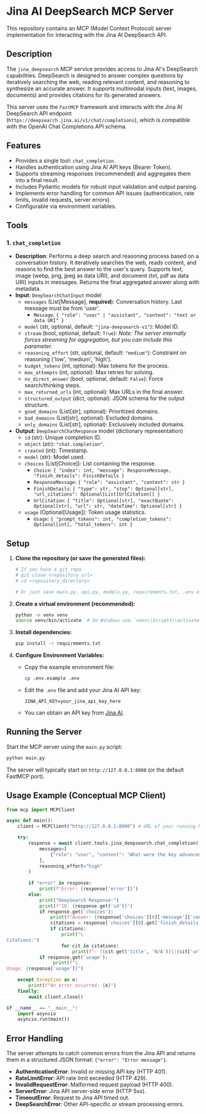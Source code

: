 # Jina AI DeepSearch MCP Server

This repository contains an MCP (Model Context Protocol) server implementation for interacting with the Jina AI DeepSearch API.

## Description

The `jina_deepsearch` MCP service provides access to Jina AI's DeepSearch capabilities. DeepSearch is designed to answer complex questions by iteratively searching the web, reading relevant content, and reasoning to synthesize an accurate answer. It supports multimodal inputs (text, images, documents) and provides citations for its generated answers.

This server uses the `FastMCP` framework and interacts with the Jina AI DeepSearch API endpoint (`https://deepsearch.jina.ai/v1/chat/completions`), which is compatible with the OpenAI Chat Completions API schema.

## Features

*   Provides a single tool: `chat_completion`.
*   Handles authentication using Jina AI API keys (Bearer Token).
*   Supports streaming responses (recommended) and aggregates them into a final result.
*   Includes Pydantic models for robust input validation and output parsing.
*   Implements error handling for common API issues (authentication, rate limits, invalid requests, server errors).
*   Configurable via environment variables.

## Tools

### 1. `chat_completion`

*   **Description**: Performs a deep search and reasoning process based on a conversation history. It iteratively searches the web, reads content, and reasons to find the best answer to the user's query. Supports text, image (webp, png, jpeg as data URI), and document (txt, pdf as data URI) inputs in messages. Returns the final aggregated answer along with metadata.
*   **Input**: `DeepSearchChatInput` model
    *   `messages` (List[Message], **required**): Conversation history. Last message must be from 'user'.
        *   `Message`: `{ "role": "user" | "assistant", "content": "text or data URI" }`
    *   `model` (str, optional, default: `"jina-deepsearch-v1"`): Model ID.
    *   `stream` (bool, optional, default: `True`): *Note: The server internally forces streaming for aggregation, but you can include this parameter.* 
    *   `reasoning_effort` (str, optional, default: `"medium"`): Constraint on reasoning ('low', 'medium', 'high').
    *   `budget_tokens` (int, optional): Max tokens for the process.
    *   `max_attempts` (int, optional): Max retries for solving.
    *   `no_direct_answer` (bool, optional, default: `False`): Force search/thinking steps.
    *   `max_returned_urls` (int, optional): Max URLs in the final answer.
    *   `structured_output` (dict, optional): JSON schema for the output structure.
    *   `good_domains` (List[str], optional): Prioritized domains.
    *   `bad_domains` (List[str], optional): Excluded domains.
    *   `only_domains` (List[str], optional): Exclusively included domains.
*   **Output**: `DeepSearchChatResponse` model (dictionary representation)
    *   `id` (str): Unique completion ID.
    *   `object` (str): `"chat.completion"`.
    *   `created` (int): Timestamp.
    *   `model` (str): Model used.
    *   `choices` (List[Choice]): List containing the response.
        *   `Choice`: `{ "index": int, "message": ResponseMessage, "finish_details": FinishDetails }`
        *   `ResponseMessage`: `{ "role": "assistant", "content": str }`
        *   `FinishDetails`: `{ "type": str, "stop": Optional[str], "url_citations": Optional[List[UrlCitation]] }`
        *   `UrlCitation`: `{ "title": Optional[str], "exactQuote": Optional[str], "url": str, "dateTime": Optional[str] }`
    *   `usage` (Optional[Usage]): Token usage statistics.
        *   `Usage`: `{ "prompt_tokens": int, "completion_tokens": Optional[int], "total_tokens": int }`

## Setup

1.  **Clone the repository (or save the generated files):**
    ```bash
    # If you have a git repo
    # git clone <repository_url>
    # cd <repository_directory>
    
    # Or just save main.py, api.py, models.py, requirements.txt, .env.example
    ```

2.  **Create a virtual environment (recommended):**
    ```bash
    python -m venv venv
    source venv/bin/activate  # On Windows use `venv\\Scripts\\activate`
    ```

3.  **Install dependencies:**
    ```bash
    pip install -r requirements.txt
    ```

4.  **Configure Environment Variables:**
    *   Copy the example environment file:
        ```bash
        cp .env.example .env
        ```
    *   Edit the `.env` file and add your Jina AI API key:
        ```env
        JINA_API_KEY=your_jina_api_key_here
        ```
    *   You can obtain an API key from [Jina AI](https://jina.ai/).

## Running the Server

Start the MCP server using the `main.py` script:

```bash
python main.py
```

The server will typically start on `http://127.0.0.1:8000` (or the default FastMCP port).

## Usage Example (Conceptual MCP Client)

```python
from mcp import MCPClient

async def main():
    client = MCPClient("http://127.0.0.1:8000") # URL of your running MCP server

    try:
        response = await client.tools.jina_deepsearch.chat_completion(
            messages=[
                {"role": "user", "content": "What were the key advancements in AI in 2023?"}
            ],
            reasoning_effort="high"
        )
        
        if "error" in response:
            print(f"Error: {response['error']}")
        else:
            print("DeepSearch Response:")
            print(f"ID: {response.get('id')}")
            if response.get('choices'):
                print(f"Answer: {response['choices'][0]['message']['content']}")
                citations = response['choices'][0].get('finish_details', {}).get('url_citations')
                if citations:
                    print("\
Citations:")
                    for cit in citations:
                        print(f"- [{cit.get('title', 'N/A')}]({cit['url']})")
            if response.get('usage'):
                 print(f"\
Usage: {response['usage']}")

    except Exception as e:
        print(f"An error occurred: {e}")
    finally:
        await client.close()

if __name__ == "__main__":
    import asyncio
    asyncio.run(main())
```

## Error Handling

The server attempts to catch common errors from the Jina API and returns them in a structured JSON format: `{"error": "Error message"}`.

*   **AuthenticationError**: Invalid or missing API key (HTTP 401).
*   **RateLimitError**: API rate limit exceeded (HTTP 429).
*   **InvalidRequestError**: Malformed request payload (HTTP 400).
*   **ServerError**: Jina API server-side error (HTTP 5xx).
*   **TimeoutError**: Request to Jina API timed out.
*   **DeepSearchError**: Other API-specific or stream processing errors.
